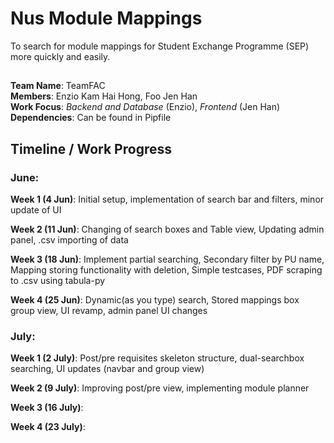 # Nus Module Mappings

To search for module mappings for Student Exchange Programme (SEP) more quickly and easily.

##
__Team Name__: TeamFAC  
__Members__: Enzio Kam Hai Hong, Foo Jen Han  
__Work Focus__: _Backend and Database_ (Enzio), _Frontend_ (Jen Han)  
__Dependencies__: Can be found in Pipfile

## Timeline / Work Progress
### June:  

**Week 1 (4 Jun)**: Initial setup, implementation of search bar and filters, minor update of UI    

**Week 2 (11 Jun)**: Changing of search boxes and Table view, Updating admin panel, .csv importing of data  

**Week 3 (18 Jun)**:  Implement partial searching, Secondary filter by PU name, Mapping storing functionality with deletion, Simple testcases, PDF scraping to .csv using tabula-py  

**Week 4 (25 Jun)**:  Dynamic(as you type) search, Stored mappings box group view, UI revamp, admin panel UI changes  

### July: 

**Week 1 (2 July)**:  Post/pre requisites skeleton structure, dual-searchbox searching, UI updates (navbar and group view)  

**Week 2 (9 July)**:  Improving post/pre view, implementing module planner  

**Week 3 (16 July)**:  

**Week 4 (23 July)**:  
